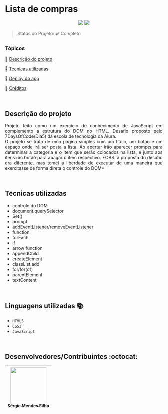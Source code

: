 <h1>Lista de compras</h1> 

<p align="center">
  <img src="http://img.shields.io/static/v1?label=VSCode&message=1.79.1&color=blue&style=for-the-badge"/>
  <img src="http://img.shields.io/static/v1?label=STATUS&message=COMPLETO&color=GREEN&style=for-the-badge"/>
</p>

> Status do Projeto: :heavy_check_mark: Completo

### Tópicos 

:small_blue_diamond: [Descrição do projeto](#descrição-do-projeto)

:small_blue_diamond: [Técnicas utilizadas](#técnicas-utilizadas)

:small_blue_diamond: [Deploy do app](#deploy-do-app-dash)

:small_blue_diamond: [Créditos](#linguagens-utilizadas-books)

<br>

## Descrição do projeto 

<p align="justify">
    Projeto feito como um exercício de conhecimento de JavaScript em complemento a estrutura do DOM no HTML. Desafio proposto pelo 7DaysOfCode(Dia5) da escola de técnologia da Alura. <br>
    O projeto se trata de uma página simples com um título, um botão e um espaço onde irá ser posta a lista. Ao apertar irão aparecer prompts para determinar a categoria e o item que serão colocados na lista, e junto aos itens um botão para apagar o item respectivo. *OBS: a proposta do desafio era diferente, mas tomei a liberdade de executar de uma maneira que exercitasse de forma direta o controle do DOM*
</p>

<br>

## Técnicas utilizadas
  - controle do DOM
  - document.querySelector
  - Set()
  - prompt
  - addEventListener/removeEventListener
  - function
  - forEach
  - if
  - arrow function
  - appendChild
  - createElement
  - classList.add
  - for/for(of)
  - parentElement
  - textContent 

<br>

## Linguagens utilizadas :books:

- `HTML5`
- `CSS3`
- `JavaScript`

<br>

## Desenvolvedores/Contribuintes :octocat:

| [<img src="https://avatars.githubusercontent.com/u/109549530?s=400&u=383b5445959d99d74a62089d5391bf01e851c147&v=4" width=115><br><sub>Sérgio Mendes Filho</sub>](https://github.com/Diana-ops) |
| :---: |
